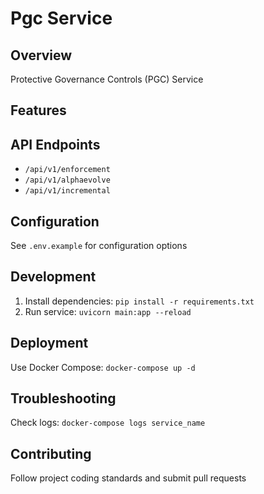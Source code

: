 # Pgc Service

## Overview
Protective Governance Controls (PGC) Service

## Features


## API Endpoints
- `/api/v1/enforcement`
- `/api/v1/alphaevolve`
- `/api/v1/incremental`

## Configuration
See `.env.example` for configuration options

## Development
1. Install dependencies: `pip install -r requirements.txt`
2. Run service: `uvicorn main:app --reload`

## Deployment
Use Docker Compose: `docker-compose up -d`

## Troubleshooting
Check logs: `docker-compose logs service_name`

## Contributing
Follow project coding standards and submit pull requests
